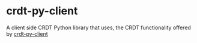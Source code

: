 # crdt-py-client
A client side CRDT Python library that uses, the CRDT functionality offered by [crdt-py-client](https://github.com/kishore-narendran/crdt-py)
